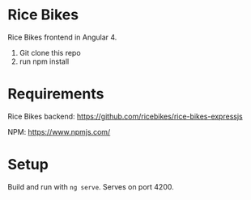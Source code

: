 # Rice Bikes

Rice Bikes frontend in Angular 4.

1. Git clone this repo
2. run npm install

# Requirements

Rice Bikes backend: https://github.com/ricebikes/rice-bikes-expressjs

NPM: https://www.npmjs.com/

# Setup

Build and run with `ng serve`. Serves on port 4200.
